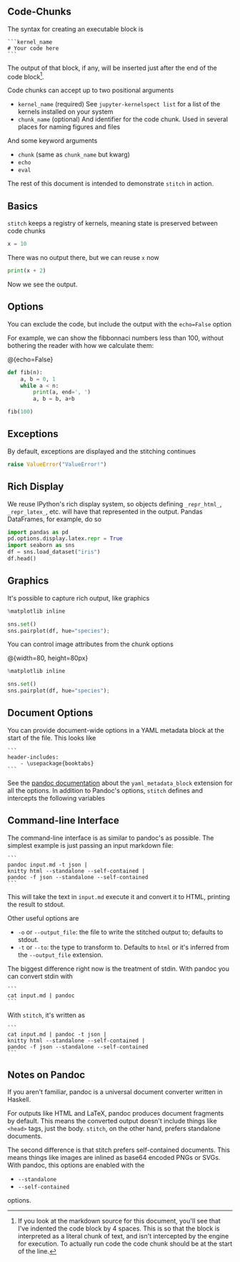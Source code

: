 
## Code-Chunks

The syntax for creating an executable block is

    ```kernel_name
    # Your code here
    ```

The output of that block, if any, will be inserted just after the end of the
code block[^literal_code].

[^literal_code]: If you look at the markdown source for this document,
you'll see that I've indented the code block by 4 spaces. This is so that
the block is interpreted as a literal chunk of text, and isn't intercepted
by the engine for execution. To actually run code the code chunk should be at
the start of the line.

Code chunks can accept up to two positional arguments

- `kernel_name` (required)
  See `jupyter-kernelspect list` for a list of the kernels installed on your
  system
- `chunk_name` (optional)
  And identifier for the code chunk. Used in several places for
  naming figures and files

And some keyword arguments

- `chunk` (same as `chunk_name` but kwarg)
- `echo`
- `eval`

The rest of this document is intended to demonstrate `stitch` in action.

## Basics

`stitch` keeps a registry of kernels, meaning state is preserved between
code chunks

```python
x = 10
```


There was no output there, but we can reuse `x` now

```python
print(x + 2)
```

Now we see the output.

## Options

You can exclude the code, but include the output with the `echo=False` option

For example, we can show the fibbonnaci numbers less than 100, without
bothering the reader with how we calculate them:

@{echo=False}
```python
def fib(n):
    a, b = 0, 1
    while a < n:
        print(a, end=', ')
        a, b = b, a+b

fib(100)
```

## Exceptions

By default, exceptions are displayed and the stitching continues

```python
raise ValueError("ValueError!")
```

## Rich Display

We reuse IPython's rich display system, so objects defining `_repr_html_`,
`_repr_latex_`, etc. will have that represented in the output.
Pandas DataFrames, for example, do so

```python
import pandas as pd
pd.options.display.latex.repr = True
import seaborn as sns
df = sns.load_dataset("iris")
df.head()
```


## Graphics

It's possible to capture rich output, like graphics


```python
%matplotlib inline

sns.set()
sns.pairplot(df, hue="species");
```

You can control image attributes from the chunk options

@{width=80, height=80px}
```python
%matplotlib inline

sns.set()
sns.pairplot(df, hue="species");
```

## Document Options

You can provide document-wide options in a YAML metadata block at the
start of the file.
This looks like

    ```
    header-includes:
        - \usepackage{booktabs}
    ```


See the [pandoc documentation](http://pandoc.org/MANUAL.html) about the
`yaml_metadata_block` extension for all the options.
In addition to Pandoc's options, `stitch` defines and intercepts the following
variables

## Command-line Interface

The command-line interface is as similar to pandoc's as possible.
The simplest example is just passing an input markdown file:

    ```
    pandoc input.md -t json |
    knitty html --standalone --self-contained |
    pandoc -f json --standalone --self-contained
    ```

This will take the text in `input.md` execute it and convert it to HTML,
printing the result to stdout.

Other useful options are

- `-o` or `--output_file`: the file to write the stitched output to; defaults
to stdout.
- `-t` or `--to`: the type to transform to. Defaults to `html` or it's
inferred from the `--output_file` extension.

The biggest difference right now is the treatment of stdin.
With pandoc you can convert stdin with

    ```
    cat input.md | pandoc
    ```

With `stitch`, it's written as

    ```
    cat input.md | pandoc -t json |
    knitty html --standalone --self-contained |
    pandoc -f json --standalone --self-contained
    ```

## Notes on Pandoc

If you aren't familiar, pandoc is a universal document converter written
in Haskell.

For outputs like HTML and LaTeX, pandoc produces document fragments by default.
This means the converted output doesn't include things like `<head>`
tags, just the body.
`stitch`, on the other hand, prefers standalone documents.

The second difference is that stitch prefers self-contained documents.
This means things like images are inlined as base64 encoded PNGs or SVGs.
With pandoc, this options are enabled with the

- `--standalone`
- `--self-contained`

options.
